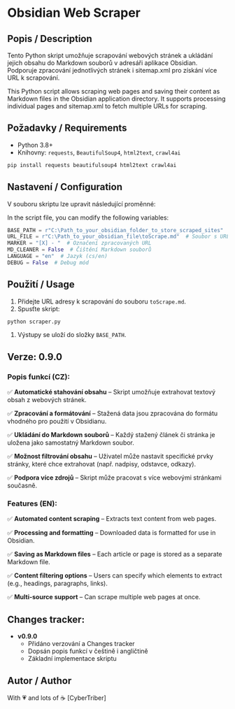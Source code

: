 # Obsidian Web Scraper

## Popis / Description

Tento Python skript umožňuje scrapování webových stránek a ukládání jejich obsahu do Markdown souborů v adresáři aplikace Obsidian. Podporuje zpracování jednotlivých stránek i sitemap.xml pro získání více URL k scrapování.

This Python script allows scraping web pages and saving their content as Markdown files in the Obsidian application directory. It supports processing individual pages and sitemap.xml to fetch multiple URLs for scraping.

## Požadavky / Requirements

- Python 3.8+
- Knihovny: `requests`, `BeautifulSoup4`, `html2text`, `crawl4ai`

```bash
pip install requests beautifulsoup4 html2text crawl4ai
```

## Nastavení / Configuration

V souboru skriptu lze upravit následující proměnné:

In the script file, you can modify the following variables:

```python
BASE_PATH = r"C:\Path_to_your_obsidian_folder_to_store_scraped_sites"  # Cesta k výstupní složce
URL_FILE = r"C:\Path_to_your_obsidian_file\toScrape.md"  # Soubor s URL adresami
MARKER = "[X] - "  # Označení zpracovaných URL
MD_CLEANER = False  # Čištění Markdown souborů
LANGUAGE = "en"  # Jazyk (cs/en)
DEBUG = False  # Debug mód
```

## Použití / Usage

1. Přidejte URL adresy k scrapování do souboru `toScrape.md`.
2. Spusťte skript:

```bash
python scraper.py
```

1. Výstupy se uloží do složky `BASE_PATH`.



## Verze: 0.9.0

### Popis funkcí (CZ):
✅ **Automatické stahování obsahu** – Skript umožňuje extrahovat textový obsah z webových stránek.

✅ **Zpracování a formátování** – Stažená data jsou zpracována do formátu vhodného pro použití v Obsidianu.

✅ **Ukládání do Markdown souborů** – Každý stažený článek či stránka je uložena jako samostatný Markdown soubor.

✅ **Možnost filtrování obsahu** – Uživatel může nastavit specifické prvky stránky, které chce extrahovat (např. nadpisy, odstavce, odkazy).

✅ **Podpora více zdrojů** – Skript může pracovat s více webovými stránkami současně.

### Features (EN):
✅ **Automated content scraping** – Extracts text content from web pages.

✅ **Processing and formatting** – Downloaded data is formatted for use in Obsidian.

✅ **Saving as Markdown files** – Each article or page is stored as a separate Markdown file.

✅ **Content filtering options** – Users can specify which elements to extract (e.g., headings, paragraphs, links).

✅ **Multi-source support** – Can scrape multiple web pages at once.

## Changes tracker:
- **v0.9.0**
  - Přidáno verzování a Changes tracker
  - Dopsán popis funkcí v češtině i angličtině
  - Základní implementace skriptu



## Autor / Author

With 💗 and lots of ☕ [CyberTriber]
